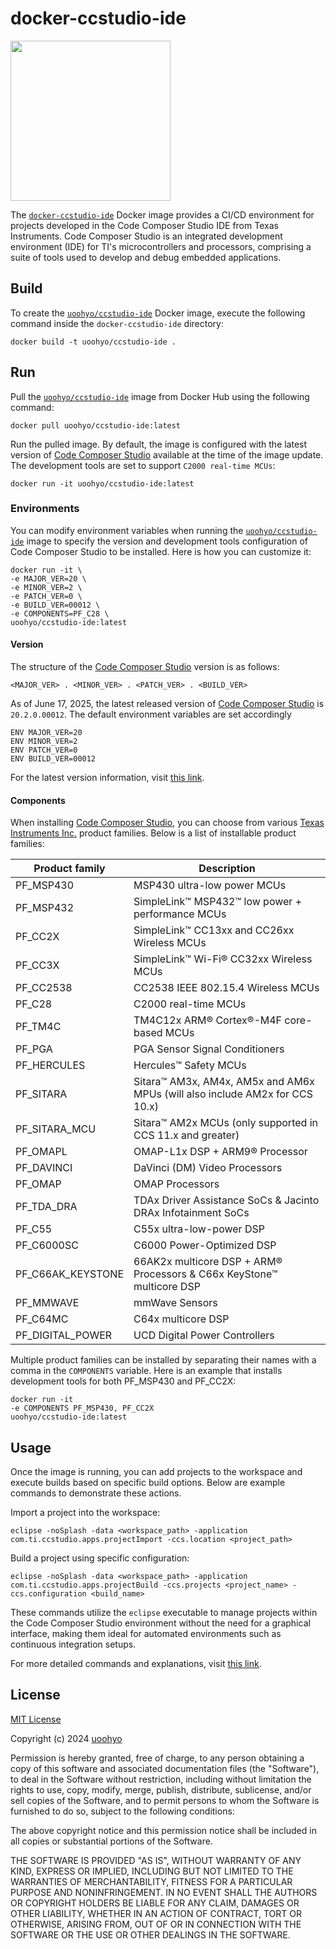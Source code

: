 # docker-ccstudio-ide

<img src="./.github/docker-ccstudio-ide.jpg" width=256 height=256 />

The [`docker-ccstudio-ide`](https://github.com/uoohyo/docker-ccstudio-ide) Docker image provides a CI/CD environment for projects developed in the Code Composer Studio IDE from Texas Instruments. Code Composer Studio is an integrated development environment (IDE) for TI's microcontrollers and processors, comprising a suite of tools used to develop and debug embedded applications.

## Build

To create the [`uoohyo/ccstudio-ide`](https://hub.docker.com/r/uoohyo/ccstudio-ide) Docker image, execute the following command inside the `docker-ccstudio-ide` directory:

    docker build -t uoohyo/ccstudio-ide .

## Run

Pull the [`uoohyo/ccstudio-ide`](https://hub.docker.com/r/uoohyo/ccstudio-ide) image from Docker Hub using the following command:

    docker pull uoohyo/ccstudio-ide:latest

Run the pulled image. By default, the image is configured with the latest version of [Code Composer Studio](https://www.ti.com/tool/CCSTUDIO) available at the time of the image update. The development tools are set to support `C2000 real-time MCUs`:

    docker run -it uoohyo/ccstudio-ide:latest

### Environments

You can modify environment variables when running the [`uoohyo/ccstudio-ide`](https://hub.docker.com/r/uoohyo/ccstudio-ide) image to specify the version and development tools configuration of Code Composer Studio to be installed. Here is how you can customize it:

    docker run -it \
    -e MAJOR_VER=20 \
    -e MINOR_VER=2 \
    -e PATCH_VER=0 \
    -e BUILD_VER=00012 \
    -e COMPONENTS=PF_C28 \
    uoohyo/ccstudio-ide:latest

#### Version

The structure of the [Code Composer Studio](https://www.ti.com/tool/CCSTUDIO) version is as follows:

    <MAJOR_VER> . <MINOR_VER> . <PATCH_VER> . <BUILD_VER>

As of June 17, 2025, the latest released version of [Code Composer Studio](https://www.ti.com/tool/CCSTUDIO) is `20.2.0.00012`. The default environment variables are set accordingly

    ENV MAJOR_VER=20
    ENV MINOR_VER=2
    ENV PATCH_VER=0
    ENV BUILD_VER=00012

For the latest version information, visit [this link](https://www.ti.com/tool/download/CCSTUDIO).

#### Components

When installing [Code Composer Studio](https://www.ti.com/tool/CCSTUDIO), you can choose from various [Texas Instruments Inc.](https://www.ti.com/) product families. Below is a list of installable product families:

|Product family     |Description                                                                    |
|-------------------|-------------------------------------------------------------------------------|
|PF_MSP430          |MSP430 ultra-low power MCUs                                                    |
|PF_MSP432          |SimpleLink™ MSP432™ low power + performance MCUs                               |
|PF_CC2X            |SimpleLink™ CC13xx and CC26xx Wireless MCUs                                    |
|PF_CC3X            |SimpleLink™ Wi-Fi® CC32xx Wireless MCUs                                        |
|PF_CC2538          |CC2538 IEEE 802.15.4 Wireless MCUs                                             |
|PF_C28             |C2000 real-time MCUs                                                           |
|PF_TM4C            |TM4C12x ARM® Cortex®-M4F core-based MCUs                                       |
|PF_PGA             |PGA Sensor Signal Conditioners                                                 |
|PF_HERCULES        |Hercules™ Safety MCUs                                                          |
|PF_SITARA          |Sitara™ AM3x, AM4x, AM5x and AM6x MPUs (will also include AM2x for CCS 10.x)   |
|PF_SITARA_MCU      |Sitara™ AM2x MCUs (only supported in CCS 11.x and greater)                     |
|PF_OMAPL           |OMAP-L1x DSP + ARM9® Processor                                                 |
|PF_DAVINCI         |DaVinci (DM) Video Processors                                                  |
|PF_OMAP            |OMAP Processors                                                                |
|PF_TDA_DRA         |TDAx Driver Assistance SoCs & Jacinto DRAx Infotainment SoCs                   |
|PF_C55             |C55x ultra-low-power DSP                                                       |
|PF_C6000SC         |C6000 Power-Optimized DSP                                                      |
|PF_C66AK_KEYSTONE  |66AK2x multicore DSP + ARM® Processors & C66x KeyStone™ multicore DSP          |
|PF_MMWAVE          |mmWave Sensors                                                                 |
|PF_C64MC           |C64x multicore DSP                                                             |
|PF_DIGITAL_POWER   |UCD Digital Power Controllers                                                  |

Multiple product families can be installed by separating their names with a comma in the `COMPONENTS` variable. Here is an example that installs development tools for both PF_MSP430 and PF_CC2X:

    docker run -it
    -e COMPONENTS PF_MSP430, PF_CC2X
    uoohyo/ccstudio-ide:latest

## Usage

Once the image is running, you can add projects to the workspace and execute builds based on specific build options. Below are example commands to demonstrate these actions.

Import a project into the workspace:

    eclipse -noSplash -data <workspace_path> -application com.ti.ccstudio.apps.projectImport -ccs.location <project_path>
    
Build a project using specific configuration:

    eclipse -noSplash -data <workspace_path> -application com.ti.ccstudio.apps.projectBuild -ccs.projects <project_name> -ccs.configuration <build_name>

These commands utilize the `eclipse` executable to manage projects within the Code Composer Studio environment without the need for a graphical interface, making them ideal for automated environments such as continuous integration setups.

For more detailed commands and explanations, visit [this link](https://dev.ti.com/tirex/explore/node?node=AJpAFDF7v70N4B0-zFMXpw__FUz-xrs__LATEST).

## License

[MIT License](./LICENSE)

Copyright (c) 2024 [uoohyo](https://github.com/uoohyo)

Permission is hereby granted, free of charge, to any person obtaining a copy
of this software and associated documentation files (the "Software"), to deal
in the Software without restriction, including without limitation the rights
to use, copy, modify, merge, publish, distribute, sublicense, and/or sell
copies of the Software, and to permit persons to whom the Software is
furnished to do so, subject to the following conditions:

The above copyright notice and this permission notice shall be included in all
copies or substantial portions of the Software.

THE SOFTWARE IS PROVIDED "AS IS", WITHOUT WARRANTY OF ANY KIND, EXPRESS OR
IMPLIED, INCLUDING BUT NOT LIMITED TO THE WARRANTIES OF MERCHANTABILITY,
FITNESS FOR A PARTICULAR PURPOSE AND NONINFRINGEMENT. IN NO EVENT SHALL THE
AUTHORS OR COPYRIGHT HOLDERS BE LIABLE FOR ANY CLAIM, DAMAGES OR OTHER
LIABILITY, WHETHER IN AN ACTION OF CONTRACT, TORT OR OTHERWISE, ARISING FROM,
OUT OF OR IN CONNECTION WITH THE SOFTWARE OR THE USE OR OTHER DEALINGS IN THE
SOFTWARE.